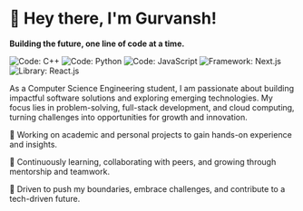 # **👋 Hey there, I'm Gurvansh!**

**Building the future, one line of code at a time.**

![Code: C++](https://img.shields.io/badge/Code-C%2B%2B-blue?style=flat&logo=c%2B%2B)
![Code: Python](https://img.shields.io/badge/Code-Python-yellow?style=flat&logo=python)
![Code: JavaScript](https://img.shields.io/badge/Code-JavaScript-yellow?style=flat&logo=javascript)
![Framework: Next.js](https://img.shields.io/badge/Framework-Next.js-black?style=flat&logo=next.js)
![Library: React.js](https://img.shields.io/badge/Library-React.js-blue?style=flat&logo=react)


As a Computer Science Engineering student, I am passionate about building impactful software solutions and exploring emerging technologies. My focus lies in problem-solving, full-stack development, and cloud computing, turning challenges into opportunities for growth and innovation.

🔭 Working on academic and personal projects to gain hands-on experience and insights.

🌱 Continuously learning, collaborating with peers, and growing through mentorship and teamwork.

🚀 Driven to push my boundaries, embrace challenges, and contribute to a tech-driven future.
<!--
**Obsidian-Ninja/Obsidian-Ninja** is a ✨ _special_ ✨ repository because its `README.md` (this file) appears on your GitHub profile.

Here are some ideas to get you started:

- 🔭 I’m currently working on ...
- 🌱 I’m currently learning ...
- 👯 I’m looking to collaborate on ...
- 🤔 I’m looking for help with ...
- 💬 Ask me about ...
- 📫 How to reach me: ...
- 😄 Pronouns: ...
- ⚡ Fun fact: ...
-->
